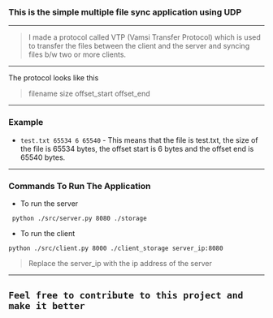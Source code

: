 ### This is the simple multiple file sync application using UDP

---

> I made a protocol called VTP (Vamsi Transfer Protocol) which is used to transfer the files between the client and the server and syncing files b/w two or more clients.

---

The protocol looks like this

> filename size offset_start offset_end

---

### Example

* `test.txt 65534 6 65540` - This means that the file is test.txt, the size of the file is 65534 bytes, the offset start is 6 bytes and the offset end is 65540 bytes.

---

### Commands To Run The Application

[](https://github.com/vmskonakanchi/udp-file-sync#commands-to-run-the-application)

* To run the server

```shell
 python ./src/server.py 8080 ./storage
```

* To run the client

```shell
python ./src/client.py 8000 ./client_storage server_ip:8080
```

> Replace the server_ip with the ip address of the server

---

## `Feel free to contribute to this project and make it better`
